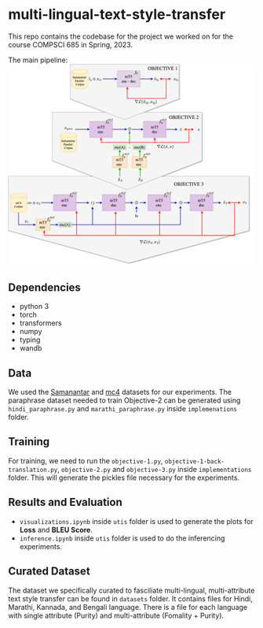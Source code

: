 # multi-lingual-text-style-transfer
This repo contains the codebase for the project we worked on for the course COMPSCI 685 in Spring, 2023. 

The main pipeline: 
![pipeline](https://github.com/Sriharsha-hatwar/multi-lingual-text-style-transfer/blob/main/pipeline.png)

## Dependencies
- python 3 
- torch 
- transformers
- numpy 
- typing
- wandb

## Data
We used the [Samanantar](https://huggingface.co/datasets/ai4bharat/samanantar) and [mc4](https://huggingface.co/datasets/mc4) datasets for our experiments. The paraphrase dataset needed to train Objective-2 can be generated using `hindi_paraphrase.py` and `marathi_paraphrase.py` inside `implemenations` folder.

## Training
For training, we need to run the `objective-1.py`, `objective-1-back-translation.py`, `objective-2.py` and `objective-3.py` inside `implementations` folder. This will generate the pickles file necessary for the experiments. 

## Results and Evaluation
- `visualizations.ipynb` inside `utis` folder is used to generate the plots for **Loss** and **BLEU Score**. 
- `inference.ipynb` inside `utis` folder is used to do the inferencing experiments. 

## Curated Dataset
The dataset we specifically curated to fasciliate multi-lingual, multi-attribute text style transfer can be found in `datasets` folder. It contains files for Hindi, Marathi, Kannada, and Bengali language. There is a file for each language with single attribute (Purity) and multi-attribute (Fomality + Purity). 
